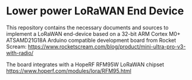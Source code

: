 # Lower power LoRaWAN End Device 
This repository contains the necessary documents and sources to implement a LoRaWAN end-device based on a 32-bit ARM Cortex M0+ ATSAMD21G18A Arduino compatible development board from Rocket Scream: https://www.rocketscream.com/blog/product/mini-ultra-pro-v3-with-radio/

The board integrates with a HopeRF RFM95W LoRaWAN chipset https://www.hoperf.com/modules/lora/RFM95.html
